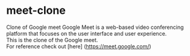 # meet-clone
Clone of Google meet
Google Meet is a web-based video conferencing platform that focuses on the user interface and user experience. <br>
This is the clone of the Google meet.<br>
For reference check out [here] (https://meet.google.com/) 
